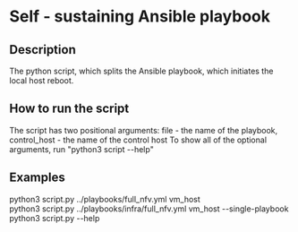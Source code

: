 # Self - sustaining Ansible playbook

## Description
The python script, which splits the Ansible playbook, which initiates the local host reboot.

## How to run the script
The script has two positional arguments: file - the name of the playbook, control_host - the name of the control host
To show all of the optional arguments, run "python3 script --help"

## Examples
python3 script.py ../playbooks/full_nfv.yml vm_host \
python3 script.py ../playbooks/infra/full_nfv.yml vm_host --single-playbook \
python3 script.py --help
